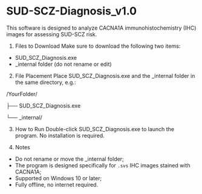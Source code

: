 # SUD-SCZ-Diagnosis_v1.0
This software is designed to analyze CACNA1A immunohistochemistry (IHC) images for assessing SUD-SCZ risk.

1. Files to Download
Make sure to download the following two items:
- SUD_SCZ_Diagnosis.exe
- _internal folder (do not rename or edit)

2. File Placement
Place SUD_SCZ_Diagnosis.exe and the _internal folder in the same directory, e.g.:

/YourFolder/

├── SUD_SCZ_Diagnosis.exe

└── _internal/

3. How to Run
Double-click SUD_SCZ_Diagnosis.exe to launch the program. No installation is required.

4. Notes
- Do not rename or move the _internal folder;
- The program is designed specifically for `.svs` IHC images stained with CACNA1A;
- Supported on Windows 10 or later;
- Fully offline, no internet required.


